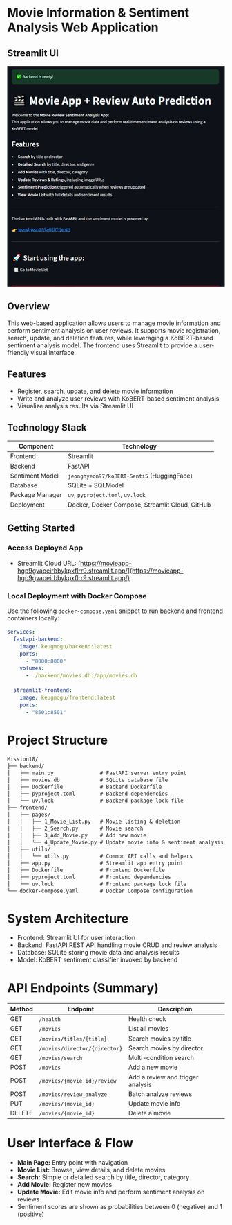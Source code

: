 # Movie Information & Sentiment Analysis Web Application

## Streamlit UI
![Main Page](images/main_page.png)

## Overview

This web-based application allows users to manage movie information and perform sentiment analysis on user reviews. It supports movie registration, search, update, and deletion features, while leveraging a KoBERT-based sentiment analysis model. The frontend uses Streamlit to provide a user-friendly visual interface.

## Features

- Register, search, update, and delete movie information
- Write and analyze user reviews with KoBERT-based sentiment analysis
- Visualize analysis results via Streamlit UI

## Technology Stack

| Component         | Technology                  |
|-------------------|-----------------------------|
| Frontend          | Streamlit                   |
| Backend           | FastAPI                     |
| Sentiment Model   | `jeonghyeon97/koBERT-Senti5` (HuggingFace) |
| Database          | SQLite + SQLModel           |
| Package Manager   | `uv`, `pyproject.toml`, `uv.lock` |
| Deployment        | Docker, Docker Compose, Streamlit Cloud, GitHub |

## Getting Started

### Access Deployed App

- Streamlit Cloud URL: [https://movieapp-hgp9gvaoeirbbykpxflrr9.streamlit.app/](https://movieapp-hgp9gvaoeirbbykpxflrr9.streamlit.app/)

### Local Deployment with Docker Compose

Use the following `docker-compose.yaml` snippet to run backend and frontend containers locally:

```yaml
services:
  fastapi-backend:
    image: keugmogu/backend:latest
    ports:
      - "8000:8000"
    volumes:
      - ./backend/movies.db:/app/movies.db

  streamlit-frontend:
    image: keugmogu/frontend:latest
    ports:
      - "8501:8501"
```


# Project Structure

```plaintext
Mission18/
├── backend/
│   ├── main.py               # FastAPI server entry point
│   ├── movies.db             # SQLite database file
│   ├── Dockerfile            # Backend Dockerfile
│   ├── pyproject.toml        # Backend dependencies
│   └── uv.lock               # Backend package lock file
├── frontend/
│   ├── pages/
│   │   ├── 1_Movie_List.py   # Movie listing & deletion
│   │   ├── 2_Search.py       # Movie search
│   │   ├── 3_Add_Movie.py    # Add new movie
│   │   └── 4_Update_Movie.py # Update movie info & sentiment analysis
│   ├── utils/
│   │   └── utils.py          # Common API calls and helpers
│   ├── app.py                # Streamlit app entry point
│   ├── Dockerfile            # Frontend Dockerfile
│   ├── pyproject.toml        # Frontend dependencies
│   └── uv.lock               # Frontend package lock file
└── docker-compose.yaml       # Docker Compose configuration
```
# System Architecture
- Frontend: Streamlit UI for user interaction
- Backend: FastAPI REST API handling movie CRUD and review analysis
- Database: SQLite storing movie data and analysis results
- Model: KoBERT sentiment classifier invoked by backend

# API Endpoints (Summary)
| Method | Endpoint                      | Description                       |
| ------ | ----------------------------- | --------------------------------- |
| GET    | `/health`                     | Health check                      |
| GET    | `/movies`                     | List all movies                   |
| GET    | `/movies/titles/{title}`      | Search movies by title            |
| GET    | `/movies/director/{director}` | Search movies by director         |
| GET    | `/movies/search`              | Multi-condition search            |
| POST   | `/movies`                     | Add a new movie                   |
| POST   | `/movies/{movie_id}/review`   | Add a review and trigger analysis |
| POST   | `/movies/review_analyze`      | Batch analyze reviews             |
| PUT    | `/movies/{movie_id}`          | Update movie info                 |
| DELETE | `/movies/{movie_id}`          | Delete a movie                    |


# User Interface & Flow
- **Main Page:** Entry point with navigation
- **Movie List:** Browse, view details, and delete movies
- **Search:** Simple or detailed search by title, director, category
- **Add Movie:** Register new movies
- **Update Movie:** Edit movie info and perform sentiment analysis on reviews
- Sentiment scores are shown as probabilities between 0 (negative) and 1 (positive)
